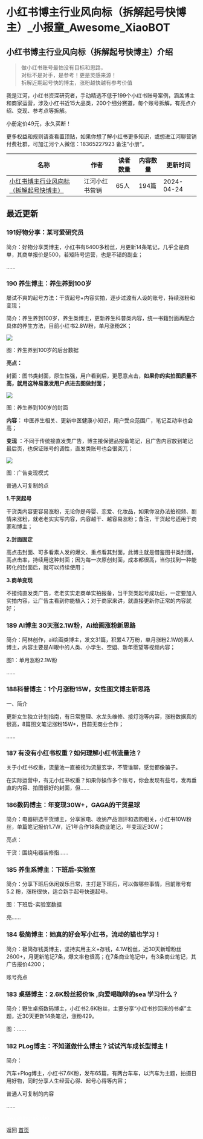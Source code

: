 # 小红书博主行业风向标（拆解起号快博主）_小报童_Awesome_XiaoBOT

## 小红书博主行业风向标（拆解起号快博主）介绍
> 做小红书账号最怕没有目标和思路，    
对标不是对手，是参考！更是灵感来源！    
拆解近期起号快的博主，涨粉越快越有参考价值    
    
我是江河，小红书资深研究者，手动精选不低于199个小红书账号案例，涵盖博主和商家运营，涉及小红书近15大品类，200个细分赛道，每个账号拆解，有亮点介绍、变现、参考点等拆解。    
    
小册定价49元，永久买断！    
    
更多权益和规则请查看置顶贴，如果你想了解小红书更多知识，或想进江河聊营销付费社群，可加江河个人微信：18365227923 备注“小册”。  
  


|名称|作者|读者数量|内容数量|更新时间|
|---|---|---|---|---|
|[小红书博主行业风向标（拆解起号快博主）](https://xiaobot.net/p/Jianghe?refer=0b133df9-27dc-423b-8101-639049001c13)|江河小红书营销|65人|194篇|2024-04-24|

## 最近更新
### 191好物分享：某可爱研究员

简介：好物分享类博主，小红书有6400多粉丝，月更新14条笔记，几乎全是商单，其商单报价是500，若矩阵号运营，也是不错的副业；

......

### 190 养生博主：养生养到100岁

屡试不爽的起号方法：干货起号+内容实拍，逐步过渡有人设的账号，持续涨粉和变现；

简介：养生养到100岁，养生类博主，更新养生科普类内容，统一书籍封面再配合具体的养生方法，目前小红书2.8W粉，单月涨粉2K；

![](https://static.xiaobot.net/file/2024-04-18/25566/fd67acb96385a25d242a6287d231854a.png)

图：养生养到100岁的后台数据

**亮点：**

封面：图书类封面，原生性强，用户看到后，更愿意点击，**如果你的实拍图质量不高，就用这种易激发用户点进去图做封面；**

![](https://static.xiaobot.net/file/2024-04-18/25566/ddc15d54451b56331fa4bc11a8cc572f.png)

图：养生养到100岁的封面

**内容：** 中医养生相关、更新中医健康小知识，用户受众范围广，笔记互动率也会高；

**变现** ：不同于传统接直发类广告，博主接保健品报备笔记，且广告内容放到笔记最后页，也保证账号的调性，直发类账号也会很突兀；

![](https://static.xiaobot.net/file/2024-04-18/25566/16a9312c3dfd893bd26815b43486cc30.png)

图：广告变现模式

普通人可复制的点

**1.干货起号**

干货类内容更容易涨粉，无论你是母婴、恋爱、化妆品，如果你没办法拍视频、剧情来涨粉，就老老实实写内容，内容越干、越容易涨粉；备注，干货起号适用于商家和博主；

**2.封面固定**

高点击封面、可多看素人发的爆文、重点看其封面，此博主就是借鉴图书类封面，高点击率，持续用这种封面；因为每一次原创封面，成本都很高，当你找到一种能转化的封面后，就可以持续使用；

**3.商单变现**

不接纯直发类广告，老老实实走商单实拍报备，当干货类起号成功后，一定要加入实拍内容，让广告主看到你能植入；对于商家来讲，就直接更新你正常的内容就好；

### 189 AI博主 30天涨2.1W粉，Ai绘画涨粉新思路

简介：阿林创作，ai绘画类博主，发文31篇，积累4.7万粉，单月涨粉2.1W的素人博主，内容主要是AI眼中的人类、小学生、空姐、新年愿望等视频内容；

图1：单月涨粉2.1W粉

......

### 188科普博主：1个月涨粉15W，女性图文博主新思路

一、简介

更新女生独立计划指南，有日常整理、水龙头维修、接灯泡等内容，涨粉数据真的很高，8篇图文笔记涨粉15W+，目前无商业合作；

......

### 187 有没有小红书权重？如何理解小红书流量池？

关于小红书权重，流量池一直被视为流量玄学，不管谁聊，感觉都像骗子。

在实际运营中，有无小红书权重？如果你操作多个账号，你会发现有些号，发再垂直的内容、拍图很好的封面，但......

### 186数码博主：年变现30W+，GAGA的干货星球

简介：电器研选干货博主，分享家电、收纳产品测评和选购相关，小红书10W粉丝，单篇笔记报价1.7W，近1年合作18条商业笔记，年变现近30W；

亮点：

干货：围绕电器装修指......

### 185 养生系博主：下班后-实验室

简介：分享下班后休闲娱乐日常，主打是下班后，可以做哪些事情，目前账号有5.2 粉，涨粉很快，适合新手起号快速起号。

图：下班后-实验室数据

亮......

### 184 极简博主：她真的好会写小红书，流动的猫也学习！

简介：极简存钱类博主，坚持实用主义+存钱，4.1W粉丝，近30天新增粉丝2600+，月更新笔记7条，爆文率也很高；在7条商业笔记中，有3条商业笔记，其广告报价4200；

账号亮点

### 183 桌搭博主：2.6K粉丝报价1k ,向爱喝咖啡的sea 学习什么？

简介：野生桌搭数码博主，小红书2.6K粉丝，主要分享“小红书抄回来的书桌”主题，近30天更新14条笔记，涨粉429。

图：......

### 182 PLog博主：不知道做什么博主？试试汽车成长型博主！

简介：

汽车+Plog博主，小红书7.6K粉，发布65篇，有两台车车，以汽车为主题，拍摄日用好物，同时分享人生经营心得、起号心得等内容；

普通人可复制的内容

......


<a href="https://github.com/Reno9527/awesome-xiaobot" style="color: white; text-decoration: none;">awesome-xiaobot</a>

返回 [首页](../README.md)
